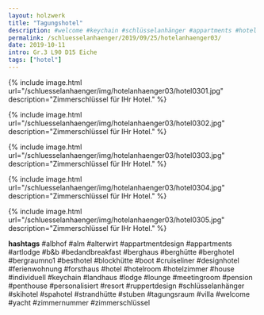 ```yaml
---
layout: holzwerk
title: "Tagungshotel"
description: #welcome #keychain #schlüsselanhänger #appartments #hotel #albhof #designhotel #hotelroom #resort #besthotel #ferienwohnung #pension #skihotel #spahotel #villa #lounge #penthouse #strandhütte #berghütte #blockhütte #lodge #b&b #forsthaus #berghaus #artlodge #alm #stuben #landhaus #alterwirt #bedandbreakfast #house #yacht #boot #cruiseliner #hotelzimmer #zimmerschlüssel #zimmernummer #appartmentdesign #individuell #personalisiert #ruppertdesign
permalink: /schluesselanhaenger/2019/09/25/hotelanhaenger03/
date: 2019-10-11
intro: Gr.3 L90 D15 Eiche 
tags: ["hotel"]
---
```



{% include image.html url="/schluesselanhaenger/img/hotelanhaenger03/hotel0301.jpg" description="Zimmerschlüssel für IHr Hotel." %}

{% include image.html url="/schluesselanhaenger/img/hotelanhaenger03/hotel0302.jpg" description="Zimmerschlüssel für IHr Hotel." %}

{% include image.html url="/schluesselanhaenger/img/hotelanhaenger03/hotel0303.jpg" description="Zimmerschlüssel für IHr Hotel." %}

{% include image.html url="/schluesselanhaenger/img/hotelanhaenger03/hotel0304.jpg" description="Zimmerschlüssel für IHr Hotel." %}

{% include image.html url="/schluesselanhaenger/img/hotelanhaenger03/hotel0305.jpg" description="Zimmerschlüssel für IHr Hotel." %}


**hashtags**
#albhof
#alm
#alterwirt
#appartmentdesign
#appartments
#artlodge
#b&b
#bedandbreakfast
#berghaus
#berghütte
#berghotel
#bergraumno1
#besthotel
#blockhütte
#boot
#cruiseliner
#designhotel
#ferienwohnung
#forsthaus
#hotel
#hotelroom
#hotelzimmer
#house
#individuell
#keychain
#landhaus
#lodge
#lounge
#meetingroom
#pension
#penthouse
#personalisiert
#resort
#ruppertdesign
#schlüsselanhänger
#skihotel
#spahotel
#strandhütte
#stuben
#tagungsraum
#villa
#welcome
#yacht
#zimmernummer
#zimmerschlüssel
